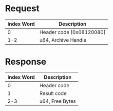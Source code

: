# Request

| Index Word | Description                |
|------------|----------------------------|
| 0          | Header code \[0x08120080\] |
| 1-2        | u64, Archive Handle        |

# Response

| Index Word | Description     |
|------------|-----------------|
| 0          | Header code     |
| 1          | Result code     |
| 2-3        | u64, Free Bytes |